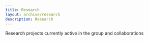 ```yaml
---
title: Research
layout: archive/research
description: Research
---
```


Research projects currently active in the group and collaborations
